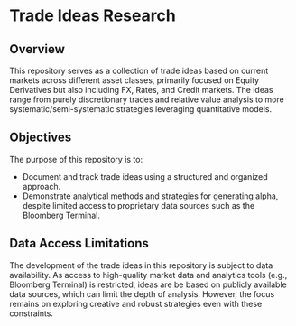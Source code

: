 # Trade Ideas Research

## Overview
This repository serves as a collection of trade ideas based on current markets across different asset classes, primarily focused on Equity Derivatives but also including FX, Rates, and Credit markets. The ideas range from purely discretionary trades and relative value analysis to more systematic/semi-systematic strategies leveraging quantitative models.

## Objectives
The purpose of this repository is to:
- Document and track trade ideas using a structured and organized approach.
- Demonstrate analytical methods and strategies for generating alpha, despite limited access to proprietary data sources such as the Bloomberg Terminal.

## Data Access Limitations
The development of the trade ideas in this repository is subject to data availability. As access to high-quality market data and analytics tools (e.g., Bloomberg Terminal) is restricted, ideas are be based on publicly available data sources, which can limit the depth of analysis. However, the focus remains on exploring creative and robust strategies even with these constraints.



